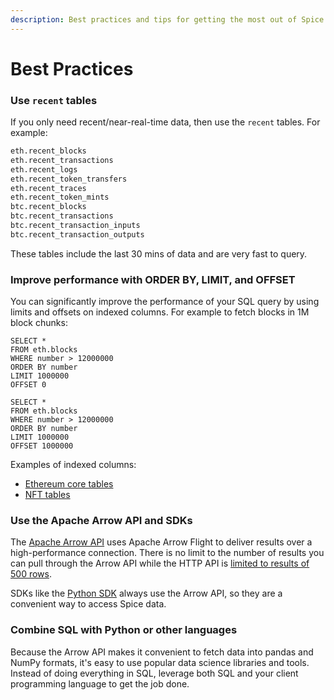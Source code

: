 ```yaml
---
description: Best practices and tips for getting the most out of Spice
---
```


# Best Practices

### Use `recent` tables

If you only need recent/near-real-time data, then use the `recent` tables. For example:

```sql
eth.recent_blocks
eth.recent_transactions
eth.recent_logs
eth.recent_token_transfers
eth.recent_traces
eth.recent_token_mints
btc.recent_blocks
btc.recent_transactions
btc.recent_transaction_inputs
btc.recent_transaction_outputs
```

These tables include the last 30 mins of data and are very fast to query.

### Improve performance with ORDER BY, LIMIT, and OFFSET

You can significantly improve the performance of your SQL query by using limits and offsets on indexed columns. For example to fetch blocks in 1M block chunks:

```
SELECT *
FROM eth.blocks
WHERE number > 12000000
ORDER BY number
LIMIT 1000000
OFFSET 0
```

```
SELECT *
FROM eth.blocks
WHERE number > 12000000
ORDER BY number
LIMIT 1000000
OFFSET 1000000
```

Examples of indexed columns:

* [Ethereum core tables](https://docs.spice.ai/reference/sql-query-tables#improving-query-performance-indexed-columns)
* [NFT tables](https://docs.spice.ai/reference/sql-query-tables/nft-tables#improving-query-performance-indexed-columns)

### Use the Apache Arrow API and SDKs

The [Apache Arrow API](api/sql-query-api/apache-arrow-flight-api.md) uses Apache Arrow Flight to deliver results over a high-performance connection. There is no limit to the number of results you can pull through the Arrow API while the HTTP API is [limited to results of 500 rows](limitations.md).

SDKs like the [Python SDK](sdks/python-sdk.md) always use the Arrow API, so they are a convenient way to access Spice data.

### Combine SQL with Python or other languages

Because the Arrow API makes it convenient to fetch data into pandas and NumPy formats, it's easy to use popular data science libraries and tools. Instead of doing everything in SQL, leverage both SQL and your client programming language to get the job done.
